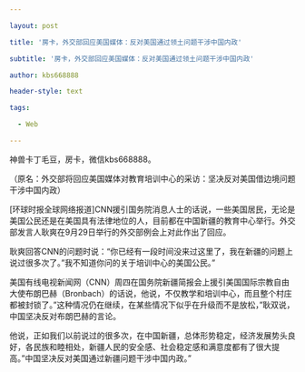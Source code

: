 ---
layout: post
title: '房卡，外交部回应美国媒体：反对美国通过领土问题干涉中国内政'
subtitle: '房卡，外交部回应美国媒体：反对美国通过领土问题干涉中国内政'
author: kbs668888
header-style: text
tags:
  - Web
---
神兽卡丁毛豆，房卡，微信kbs668888。

（原名：外交部将回应美国媒体对教育培训中心的采访：坚决反对美国借边境问题干涉中国内政）

[环球时报全球网络报道]CNN援引国务院消息人士的话说，一些美国居民，无论是美国公民还是在美国具有法律地位的人，目前都在中国新疆的教育中心举行。外交部发言人耿爽在9月29日举行的外交部例会上对此作出了回应。

耿爽回答CNN的问题时说：“你已经有一段时间没来过这里了，我在新疆的问题上说过很多次了。”我不知道你问的关于培训中心的美国公民。”

美国有线电视新闻网（CNN）周四在国务院新疆简报会上援引美国国际宗教自由大使布朗巴赫（Bronbach）的话说，他说，不仅教学和培训中心，而且整个村庄都被封锁了。”这种情况仍在继续，在某些情况下似乎在升级而不是放松，”耿双说，中国坚决反对布朗巴赫的言论。

他说，正如我们以前说过的很多次，在中国新疆，总体形势稳定，经济发展势头良好，各民族和睦相处，新疆人民的安全感、社会稳定感和满意度都有了很大提高。”中国坚决反对美国通过新疆问题干涉中国内政。”

